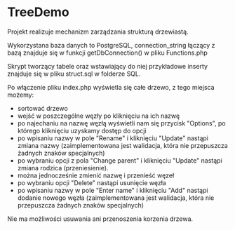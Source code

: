 # TreeDemo

Projekt realizuje mechanizm zarządzania strukturą drzewiastą.

Wykorzystana baza danych to PostgreSQL, connection_string łączący z bazą znajduje się w funkcji getDbConnection() w pliku Functions.php

Skrypt tworzący tabele oraz wstawiający do niej przykładowe inserty znajduje się w pliku struct.sql w folderze SQL.

Po włączenie pliku index.php wyświetla się całe drzewo, z tego miejsca możemy:
- sortować drzewo
- wejść w poszczególne węzły po kliknięciu na ich nazwę
- po najechaniu na nazwę węzłą wyświetli nam się przycisk "Options", po którego kliknięciu uzyskamy dostęp do opcji
- po wpisaniu nazwy w pole "Rename" i kliknięciu "Update" nastąpi zmiana nazwy (zaimplementowana jest walidacja, która nie przepuszcza żadnych znaków specjalnych)
- po wybraniu opcji z pola "Change parent" i kliknięciu "Update" nastąpi zmiana rodzica (przeniesienie).
- można jednocześnie zmienić nazwę i przenieść węzeł
- po wybraniu opcji "Delete" nastąpi usunięcie węzła
- po wpisaniu nazwy w pole "Enter name" i kliknięciu "Add" nastąpi dodanie nowego węzła (zaimplementowana jest walidacja, która nie przepuszcza żadnych znaków specjalnych)

Nie ma możliwości usuwania ani przenoszenia korzenia drzewa.
